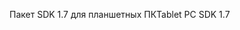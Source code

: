 <span data-ttu-id="30942-101">Пакет SDK 1.7 для планшетных ПК</span><span class="sxs-lookup"><span data-stu-id="30942-101">Tablet PC SDK 1.7</span></span>